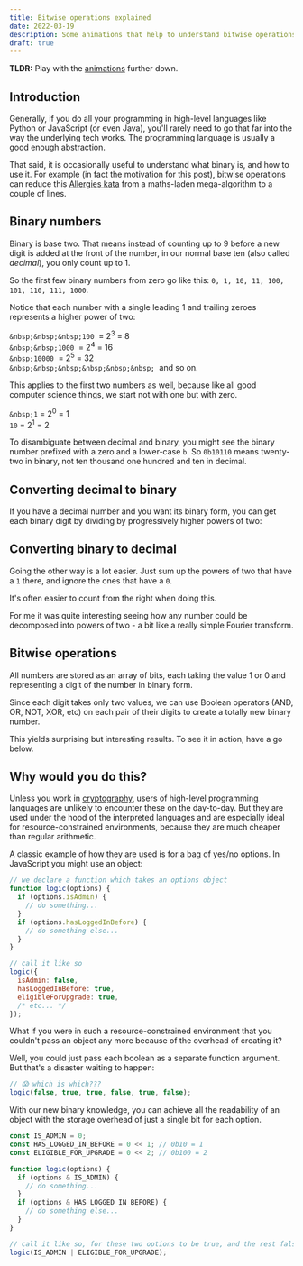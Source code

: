 ```yaml
---
title: Bitwise operations explained
date: 2022-03-19
description: Some animations that help to understand bitwise operations.
draft: true
---
```


<script>
  import BitwiseOperation from '$lib/blog/bitwise-operations-explained/BitwiseOperation.svelte';
  import BinaryToDecimal from '$lib/blog/bitwise-operations-explained/BinaryToDecimal.svelte';
import DecimalToBinary from '$lib/blog/bitwise-operations-explained/DecimalToBinary.svelte';

</script>

**TLDR:** Play with the [animations](#animation) further down.

## Introduction

Generally, if you do all your programming in high-level languages like Python or JavaScript (or even Java), you'll rarely need to go that far into the way the underlying tech works. The programming language is usually a good enough abstraction.

That said, it is occasionally useful to understand what binary is, and how to use it. For example (in fact the motivation for this post), bitwise operations can reduce this [Allergies kata](https://www.codewars.com/kata/58be35e9e36224a33f000023/python) from a maths-laden mega-algorithm to a couple of lines.

## Binary numbers

Binary is base two. That means instead of counting up to 9 before a new digit is added at the front of the number, in our normal base ten (also called _decimal_), you only count up to 1.

So the first few binary numbers from zero go like this: `0, 1, 10, 11, 100, 101, 110, 111, 1000`.

Notice that each number with a single leading 1 and trailing zeroes represents a higher power of two:

`&nbsp;&nbsp;&nbsp;100`&nbsp; = 2<sup>3</sup> = 8<br/>
`&nbsp;&nbsp;1000`&nbsp; = 2<sup>4</sup> = 16<br/>
`&nbsp;10000`&nbsp; = 2<sup>5</sup> = 32<br/>
`&nbsp;&nbsp;&nbsp;&nbsp;&nbsp;&nbsp;`&nbsp; and so on.

This applies to the first two numbers as well, because like all good computer science things, we start not with one but with zero.

`&nbsp;1` = 2<sup>0</sup> = 1<br/>
`10` = 2<sup>1</sup> = 2

To disambiguate between decimal and binary, you might see the binary number prefixed with a zero and a lower-case `b`. So `0b10110` means twenty-two in binary, not ten thousand one hundred and ten in decimal.

<a id="animation"></a>

## Converting decimal to binary


If you have a decimal number and you want its binary form, you can get each binary digit by dividing by progressively higher powers of two:


<div class="blog-widget">
  <DecimalToBinary/>
</div>

## Converting binary to decimal

Going the other way is a lot easier. Just sum up the powers of two that have a `1` there, and ignore the ones that have a `0`.

It's often easier to count from the right when doing this.

<div class="blog-widget">
  <BinaryToDecimal/>
</div>

For me it was quite interesting seeing how any number could be decomposed into powers of two - a bit like a really simple Fourier transform.

## Bitwise operations

All numbers are stored as an array of bits, each taking the value 1 or 0 and representing a digit of the number in binary form.

Since each digit takes only two values, we can use Boolean operators (AND, OR, NOT, XOR, etc) on each pair of their digits to create a totally new binary number.

This yields surprising but interesting results. To see it in action, have a go below.

<div class="blog-widget">
  <BitwiseOperation/>
</div>

## Why would you do this?

Unless you work in [cryptography](https://en.wikipedia.org/wiki/XOR_cipher), users of high-level programming languages are unlikely to encounter these on the day-to-day. But they are used under the hood of the interpreted languages and are especially ideal for resource-constrained environments, because they are much cheaper than regular arithmetic.

A classic example of how they are used is for a bag of yes/no options. In JavaScript you might use an object:

```javascript
// we declare a function which takes an options object
function logic(options) {
  if (options.isAdmin) {
    // do something...
  }
  if (options.hasLoggedInBefore) {
    // do something else...
  }
}

// call it like so
logic({ 
  isAdmin: false,
  hasLoggedInBefore: true,
  eligibleForUpgrade: true,
  /* etc... */ 
});
```

What if you were in such a resource-constrained environment that you couldn't pass an object any more because of the overhead of creating it?

Well, you could just pass each boolean as a separate function argument. But that's a disaster waiting to happen:

```javascript
// 😱 which is which???
logic(false, true, true, false, true, false); 
```

With our new binary knowledge, you can achieve all the readability of an object with the storage overhead of just a single bit for each option.

```javascript
const IS_ADMIN = 0;
const HAS_LOGGED_IN_BEFORE = 0 << 1; // 0b10 = 1
const ELIGIBLE_FOR_UPGRADE = 0 << 2; // 0b100 = 2

function logic(options) {
  if (options & IS_ADMIN) {
    // do something...
  }
  if (options & HAS_LOGGED_IN_BEFORE) {
    // do something else...
  }
}

// call it like so, for these two options to be true, and the rest false
logic(IS_ADMIN | ELIGIBLE_FOR_UPGRADE);
```
